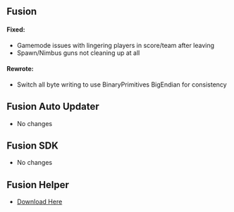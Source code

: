 ## **Fusion**
#### Fixed:
- Gamemode issues with lingering players in score/team after leaving
- Spawn/Nimbus guns not cleaning up at all
#### Rewrote:
- Switch all byte writing to use BinaryPrimitives BigEndian for consistency

## **Fusion Auto Updater**
- No changes

## **Fusion SDK**
- No changes

## **Fusion Helper**
- [Download Here](https://github.com/Lakatrazz/Fusion-Helper/releases/latest)
